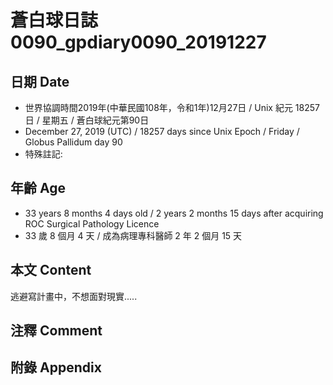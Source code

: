 [_metadata_:encoding]: - "utf-8"
[_metadata_:fileformat]: - "markdown"
[_metadata_:MIME_type]: - "text/plain"
[_metadata_:markdown_version]: - "commonmark version 0.29"
[_metadata_:markdown_spec]: - "https://spec.commonmark.org/0.29/"

# 蒼白球日誌0090_gpdiary0090_20191227 #

## 日期 Date ##

* 世界協調時間2019年(中華民國108年，令和1年)12月27日 / Unix 紀元 18257 日 / 星期五 / 蒼白球紀元第90日
* December 27, 2019 (UTC) / 18257 days since Unix Epoch / Friday / Globus Pallidum day 90
* 特殊註記:

## 年齡 Age ##

* 33 years 8 months 4 days old / 2 years 2 months 15 days after acquiring ROC Surgical Pathology Licence
* 33 歲 8 個月 4 天 / 成為病理專科醫師 2 年 2 個月 15 天

## 本文 Content ##

逃避寫計畫中，不想面對現實.....

## 注釋 Comment ##


## 附錄 Appendix ##

